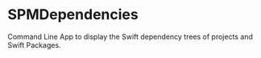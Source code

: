 # SPMDependencies

Command Line App to display the Swift dependency trees of projects and Swift Packages.
